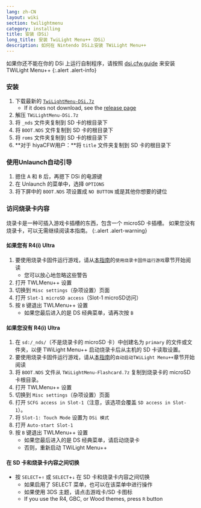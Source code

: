 ```yaml
---
lang: zh-CN
layout: wiki
section: twilightmenu
category: installing
title: 安装（DSi）
long_title: 安装 TwiLight Menu++（DSi）
description: 如何在 Nintendo DSi上安装 TWiLight Menu++
---
```


如果你还不能在你的 DSi 上运行自制程序，请按照 [dsi.cfw.guide](https://dsi.cfw.guide) 来安装 TWiLight Menu++
{:.alert .alert-info}

### 安装
1. 下载最新的 [`TwiLightMenu-DSi.7z`](https://github.com/DS-Homebrew/TWiLightMenu/releases/latest/download/TWiLightMenu-DSi.7z)
   - If it does not download, see the [release page](https://github.com/DS-Homebrew/TWiLightMenu/releases/latest)
1. 解压 `TWiLightMenu-DSi.7z`
1. 将 `_nds` 文件夹复制到 SD 卡的根目录下
1. 将 `BOOT.NDS` 文件复制到 SD 卡的根目录下
1. 将 `roms` 文件夹复制到 SD 卡的根目录下
1. **对于 hiyaCFW用户：**将 `title` 文件夹复制到 SD 卡的根目录下

### 使用Unlaunch自动引导
1. 摁住 <kbd class="face">A</kbd> 和 <kbd class="face">B</kbd> 后，再摁下 DSi 的电源键
1. 在 Unlaunch 的菜单中，选择 `OPTIONS`
1. 将下屏中的 `BOOT.NDS` 项设置成 `NO BUTTON` 或是其他你想要的键位

### 访问烧录卡内容

烧录卡是一种可插入游戏卡插槽的东西，包含一个 microSD 卡插槽。 如果您没有烧录卡，可以无需继续阅读本指南。
{:.alert .alert-warning}

#### 如果您有 R4(i) Ultra

1. 要使用烧录卡固件运行游戏，请从[本指南](installing-flashcard)的`使用烧录卡固件运行游戏`章节开始阅读
     - 您可以放心地忽略这些警告
1. 打开 TWLMenu++ 设置
1. 切换到 `Misc settings`（杂项设置）页面
1. 打开 `Slot-1 microSD access`（Slot-1 microSD访问）
1. 按 `B` 键退出 TWLMenu++ 设置
     - 如果您最后进入的是 DS 经典菜单，请再次按 `B`

#### 如果您没有 R4(i) Ultra

1. 在 `sd:/_nds/`（不是烧录卡的 microSD 卡）中创建名为 `primary` 的文件或文件夹，以便 TWiLight Menu++ 启动烧录卡后从主机的 SD 卡读取设置。
1. 要使用烧录卡固件运行游戏，请从[本指南](installing-flashcard)的`自动启动TWiLight Menu++`章节开始阅读
1. 将 `BOOT.NDS` 文件从 `TWiLightMenu-Flashcard.7z` 复制到烧录卡的 microSD 卡根目录。
1. 打开 TWLMenu++ 设置
1. 切换到 `Misc settings`（杂项设置）页面
1. 打开 `SCFG access in Slot-1`（注意，该选项会覆盖 `SD access in Slot-1`）。
1. 将 `Slot-1: Touch Mode` 设置为 `DSi 模式`
1. 打开 `Auto-start Slot-1`
1. 按 `B` 键退出 TWLMenu++ 设置
     - 如果您最后进入的是 DS 经典菜单，请启动烧录卡
     - 否则，重新启动 TWiLight Menu++

#### 在 SD 卡和烧录卡内容之间切换
- 按 `SELECT`+`↑` 或 `SELECT`+`↓` 在 SD 卡和烧录卡内容之间切换
     - 如果启用了 SELECT 菜单，也可以在该菜单中进行操作
     - 如果使用 3DS 主题，请点击游戏卡/SD 卡图标
     - If you use the R4, GBC, or Wood themes, press `R` button
